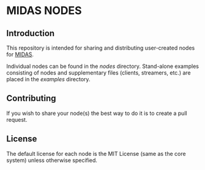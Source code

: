# MIDAS NODES

## Introduction

This repository is intended for sharing and distributing user-created nodes for [MIDAS](https://github.com/bwrc/midas).

Individual nodes can be found in the _nodes_ directory. Stand-alone examples consisting of nodes and supplementary files (clients, streamers, etc.) are placed in the _examples_ directory.

## Contributing

If you wish to share your node(s) the best way to do it is to create a pull request.

## License

The default license for each node is the MIT License (same as the core system) unless otherwise specified.
